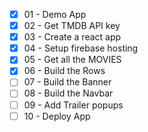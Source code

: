 - [x] 01 - Demo App
- [x] 02 - Get TMDB API key
- [x] 03 - Create a react app
- [x] 04 - Setup firebase hosting
- [x] 05 - Get all the MOVIES
- [x] 06 - Build the Rows
- [ ] 07 - Build the Banner
- [ ] 08 - Build the Navbar
- [ ] 09 - Add Trailer popups
- [ ] 10 - Deploy App
